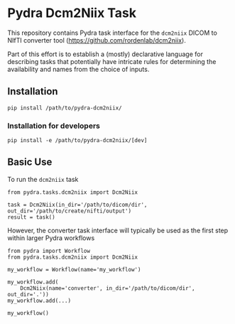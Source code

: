 # Pydra Dcm2Niix Task

This repository contains Pydra task interface for the `dcm2niix`
DICOM to NIfTI converter tool (https://github.com/rordenlab/dcm2niix).

Part of this effort is to establish a (mostly) declarative language for describing tasks that
potentially have intricate rules for determining the availability and names from the choice of
inputs.

## Installation
```
pip install /path/to/pydra-dcm2niix/
```

### Installation for developers
```
pip install -e /path/to/pydra-dcm2niix/[dev]
```

## Basic Use

To run the `dcm2niix` task

```
from pydra.tasks.dcm2niix import Dcm2Niix

task = Dcm2Niix(in_dir='/path/to/dicom/dir', out_dir='/path/to/create/nifti/output')
result = task()
```

However, the converter task interface will typically be used as the first step within larger Pydra workflows

```
from pydra import Workflow
from pydra.tasks.dcm2niix import Dcm2Niix

my_workflow = Workflow(name='my_workflow')

my_workflow.add(
    Dcm2Niix(name='converter', in_dir='/path/to/dicom/dir', out_dir='.'))
my_workflow.add(...)

my_workflow()
```
